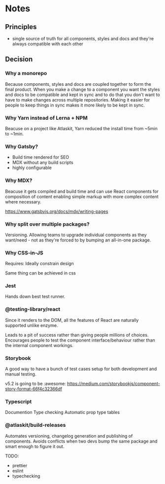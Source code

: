 # Notes

## Principles

- single source of truth for all components, styles and docs and they're always compatible with each other

## Decision

### Why a monorepo

Because components, styles and docs are coupled together to form the final product. When you make a change to a component you want the styles and docs to be compatible and kept in sync and to do that you don't want to have to make changes across multiple repositories. Making it easier for people to keep things in sync makes it more likely to be kept in sync.

### Why Yarn instead of Lerna + NPM

Beacuse on a project like Atlaskit, Yarn reduced the install time from ~5min to ~1min.

### Why Gatsby?

- Build time rendered for SEO
- MDX without any build scripts
- highly configurable

### Why MDX?

Beacuse it gets compiled and build time and can use React components for composition of content enabling simple markup with more complex content where necessary.

https://www.gatsbyjs.org/docs/mdx/writing-pages

### Why split over multiple packages?

Versioning. Allowing teams to upgrade individual components as they want/need - not as they're forced to by bumping an all-in-one package.

### Why CSS-in-JS

Requires:
Ideally constrain design

Same thing can be achieved in css

### Jest

Hands down best test runner.

### @testing-library/react

Since it renders to the DOM, all the features of React are naturally supported unlike enzyme.

Leads to a pit of success rather than giving people millions of choices. Encourages people to test the component interface/behaviour rather than the internal component workings.

### Storybook

A good way to have a bunch of test cases setup for both development and manual testing.

v5.2 is going to be :awesome: https://medium.com/storybookjs/component-story-format-66f4c32366df

### Typescript

Documention
Type checking
Automatic prop type tables

### @atlaskit/build-releases

Automates versioning, changelog generation and publishing of components. Avoids conflicts when two devs bump the same package and smart enough to figure it out.

TODO:

- prettier
- eslint
- typechecking
